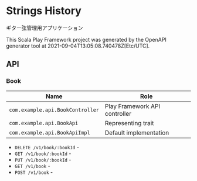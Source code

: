 # Strings History

ギター弦管理用アプリケーション

This Scala Play Framework project was generated by the OpenAPI generator tool at 2021-09-04T13:05:08.740478Z[Etc/UTC].

## API

### Book

|Name|Role|
|----|----|
|`com.example.api.BookController`|Play Framework API controller|
|`com.example.api.BookApi`|Representing trait|
|`com.example.api.BookApiImpl`|Default implementation|

* `DELETE /v1/book/:bookId` - 
* `GET /v1/book/:bookId` - 
* `PUT /v1/book/:bookId` - 
* `GET /v1/book` - 
* `POST /v1/book` - 


